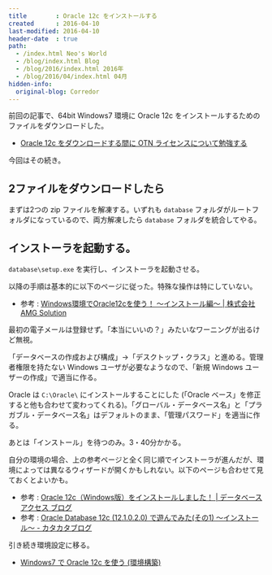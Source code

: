 ```yaml
---
title        : Oracle 12c をインストールする
created      : 2016-04-10
last-modified: 2016-04-10
header-date  : true
path:
  - /index.html Neo's World
  - /blog/index.html Blog
  - /blog/2016/index.html 2016年
  - /blog/2016/04/index.html 04月
hidden-info:
  original-blog: Corredor
---
```


前回の記事で、64bit Windows7 環境に Oracle 12c をインストールするためのファイルをダウンロードした。

- [Oracle 12c をダウンロードする間に OTN ライセンスについて勉強する](09-01.html)

今回はその続き。

## 2ファイルをダウンロードしたら

まずは2つの zip ファイルを解凍する。いずれも `database` フォルダがルートフォルダになっているので、両方解凍したら `database` フォルダを統合してやる。

## インストーラを起動する。

`database\setup.exe` を実行し、インストーラを起動させる。

以降の手順は基本的に以下のページに従った。特殊な操作は特にしていない。

- 参考 : [Windows環境でOracle12cを使う！ ～インストール編～ | 株式会社AMG Solution](https://amg-solution.jp/blog/3146)

最初の電子メールは登録せず。「本当にいいの？」みたいなワーニングが出るけど無視。

「データベースの作成および構成」→「デスクトップ・クラス」と進める。管理者権限を持たない Windows ユーザが必要なようなので、「新規 Windows ユーザーの作成」で適当に作る。

Oracle は `C:\Oracle\` にインストールすることにした (「Oracle ベース」を修正すると他も合わせて変わってくれる)。「グローバル・データベース名」と「プラガブル・データベース名」はデフォルトのまま、「管理パスワード」を適当に作る。

あとは「インストール」を待つのみ。3・40分かかる。

自分の環境の場合、上の参考ページと全く同じ順でインストーラが進んだが、環境によっては異なるウィザードが開くかもしれない。以下のページも合わせて見ておくとよいかも。

- 参考 : [Oracle 12c（Windows版）をインストールしました！ | データベース アクセス ブログ](https://www.climb.co.jp/blog_dbmoto/archives/1245)
- 参考 : [Oracle Database 12c (12.1.0.2.0) で遊んでみた(その1) 〜インストール〜 - カタカタブログ](http://totech.hateblo.jp/entry/2014/12/29/113451)

引き続き環境設定に移る。

- [Windows7 で Oracle 12c を使う (環境構築)](14-01.html)
